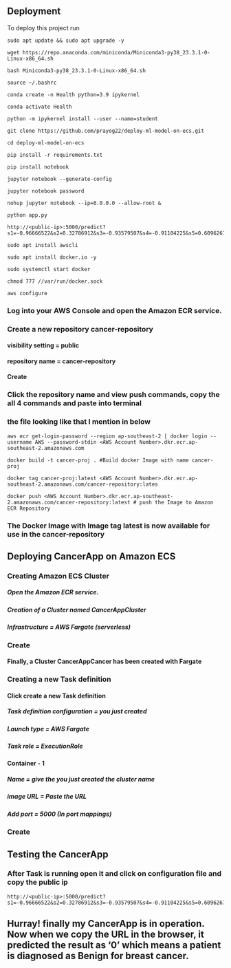 
## Deployment

To deploy this project run

```
sudo apt update && sudo apt upgrade -y
```
```
wget https://repo.anaconda.com/miniconda/Miniconda3-py38_23.3.1-0-Linux-x86_64.sh
```
```
bash Miniconda3-py38_23.3.1-0-Linux-x86_64.sh
```
```
source ~/.bashrc
```
```
conda create -n Health python=3.9 ipykernel
```
```
conda activate Health
```
```
python -m ipykernel install --user --name=student
```
```
git clone https://github.com/prayog22/deploy-ml-model-on-ecs.git
```
```
cd deploy-ml-model-on-ecs
```
```
pip install -r requirements.txt
```
```
pip install notebook
```
```
jupyter notebook --generate-config
```
```
jupyter notebook password
```
```
nohup jupyter notebook --ip=0.0.0.0 --allow-root &
```
```
python app.py
```
```
http://<public-ip>:5000/predict?s1=-0.96666522&s2=0.32786912&s3=-0.93579507&s4=-0.91104225&s5=0.60962671&s6=0.36569592&s7=-0.10914833&s8=-0.62181482&s9=-0.63860111&s10=0.53651178&s11=-0.46379509&s12=0.5132434&s13=-0.45632075&s14=-0.59189989&s15=0.67370318&s16=1.26928541&s17=2.17185315&s18=1.12535098&s19=0.64821758&s20=1.09244461&s21=-0.96440581&s22=-0.08750638&s23=-0.94145109&s24=-0.84547739&s25=-0.07511418&s26=-0.01862761&s27=-0.10400188&s28=-0.47718048&s29=-0.5634723&s30=0.05526303
```
```
sudo apt install awscli
```
```
sudo apt install docker.io -y
```
```
sudo systemctl start docker 
```
```
chmod 777 //var/run/docker.sock
```
```
aws configure
```

### Log into your AWS Console and open the Amazon ECR service.
### Create a new repository cancer-repository 
#### visibility setting = public
#### repository name = cancer-repository
#### Create 

### Click the repository name and view push commands, copy the all 4 commands and paste into terminal


### the file looking like that I mention in below 
```
aws ecr get-login-password --region ap-southeast-2 | docker login --username AWS --password-stdin <AWS Account Number>.dkr.ecr.ap-southeast-2.amazonaws.com
```
```
docker build -t cancer-proj . #Build docker Image with name cancer-proj
```
```
docker tag cancer-proj:latest <AWS Account Number>.dkr.ecr.ap-southeast-2.amazonaws.com/cancer-repository:lates
```
```
docker push <AWS Account Number>.dkr.ecr.ap-southeast-2.amazonaws.com/cancer-repository:latest # push the Image to Amazon ECR Repository
```
### The Docker Image with Image tag latest is now available for use in the cancer-repository
## Deploying CancerApp on Amazon ECS
### Creating Amazon ECS Cluster
##### Open the Amazon ECR service.
##### Creation of a Cluster named CancerAppCluster
##### Infrastructure = AWS Fargate (serverless)
### Create 
#### Finally, a Cluster CancerAppCancer has been created with Fargate 
### Creating a new Task definition
#### Click create a new Task definition
##### Task definition configuration = you just created
##### Launch type = AWS Fargate 
##### Task role = ExecutionRole
#### Container - 1 
##### Name = give the you just created the cluster name
##### image URL = Paste the URL 
##### Add port = 5000 (In port mappings)
### Create
## Testing the CancerApp
### After Task is running open it and click on configuration file and copy the public ip 
```
http://<public-ip>:5000/predict?s1=-0.96666522&s2=0.32786912&s3=-0.93579507&s4=-0.91104225&s5=0.60962671&s6=0.36569592&s7=-0.10914833&s8=-0.62181482&s9=-0.63860111&s10=0.53651178&s11=-0.46379509&s12=0.5132434&s13=-0.45632075&s14=-0.59189989&s15=0.67370318&s16=1.26928541&s17=2.17185315&s18=1.12535098&s19=0.64821758&s20=1.09244461&s21=-0.96440581&s22=-0.08750638&s23=-0.94145109&s24=-0.84547739&s25=-0.07511418&s26=-0.01862761&s27=-0.10400188&s28=-0.47718048&s29=-0.5634723&s30=0.05526303
```
## Hurray! finally my CancerApp is in operation. Now when we copy the URL in the browser, it predicted the result as ‘0’ which means a patient is diagnosed as Benign for breast cancer.
